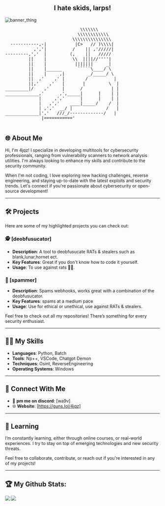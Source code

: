 <h2 align="center">I hate skids, larps!</h2>

<p align="center">

  ![banner_thing](https://komarev.com/ghpvc/?username=4jqz&color=brightgreen)
  
</p>

<p align="center">
  <pre>
                             \\\\\\\
                            \\\\\\\\\\\\
                          \\\\\\\\\\\\\\\
  -----------,-|           |C>   // )\\\\|  
           ,','|          /    || ,'/////|  
---------,','  |         (,    ||   /////  
         ||    |          \\  ||||//''''|  
         ||    |           |||||||     _|  
         ||    |______      `````\____/ \  
         ||    |     ,|         _/_____/ \  
         ||  ,'    ,' |        /          |  
         ||,'    ,'   |       |         \  |  
_________|/    ,'     |      /           | |  
_____________,'      ,',_____|      |    | |  
             |     ,','      |      |    | |  
             |   ,','    ____|_____/    /  |  
             | ,','  __/ |             /   |  
_____________|','   ///_/-------------/   |  
              |==========='
  </pre>
</p>

## 🌐 About Me

Hi, I'm 4jqz! I specialize in developing multitools for cybersecurity professionals, ranging from vulnerability scanners to network analysis utilities. I'm always looking to enhance my skills and contribute to the security community. 

When I'm not coding, I love exploring new hacking challenges, reverse engineering, and staying up-to-date with the latest exploits and security trends. Let's connect if you're passionate about cybersecurity or open-source development!

---

## 🛠️ Projects

Here are some of my highlighted projects you can check out:

### 🕵️ **[deobfusucator]**
- **Description**: A tool to deobfusucate RATs & stealers such as blank,lunar,hornet ect.
- **Key Features**: Great if you don't know how to code it yourself.
- **Usage**: To use against rats 🤷‍♂️.

### 🔧 **[spammer]**
- **Description**: Spams webhooks, works great with a combination of the deobfusucator.
- **Key Features**: spams at a medium pace
- **Usage**: Use for ethical or unethical, use against RATs & stealers.

Feel free to check out all my repositories! There’s something for every security enthusiast.

---

## 👨‍💻 My Skills

- **Languages**: Python, Batch
- **Tools**: Np++, VSCode, Chatgpt Demon
- **Techniques**: Osint, ReverseEngineering
- **Operating Systems**: Windows

---

## 🔗 Connect With Me

- 📧 **pm me on discord**: [wa9v]
- 🌐 **Website**: [https://guns.lol/4jqz]


---

## 🧠 Learning

I’m constantly learning, either through online courses, or real-world experiences. I try to stay on top of emerging technologies and new security threats.

Feel free to collaborate, contribute, or reach out if you're interested in any of my projects!

---

## :trophy: My Github Stats:

<div>
<a href="https://github-readme-stats.vercel.app/api?username=4jqz&theme=tokyonight">
  <img  align="left" src="https://github-readme-stats.vercel.app/api?username=4jqz&count_private=true&show_icons=true&theme=tokyonight" />
</a>
<a href="https://github-readme-stats.vercel.app/api/top-langs/?username=4jqz&hide=php&theme=tokyonight">
  <img align="left" src="https://github-readme-stats.vercel.app/api/top-langs/?username=4jqz&hide=php&theme=tokyonight" />
</a>
</div>
